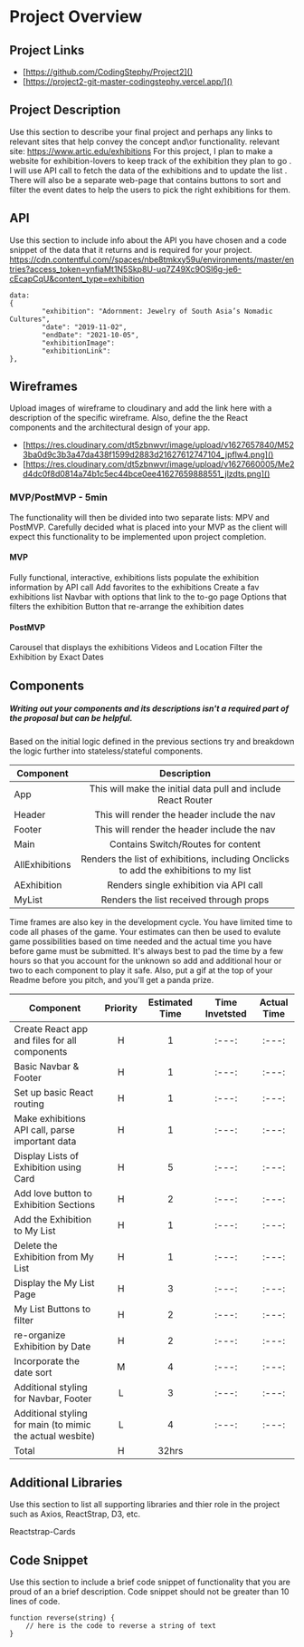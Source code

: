 # Project Overview

## Project Links

- [https://github.com/CodingStephy/Project2]()
- [https://project2-git-master-codingstephy.vercel.app/]()

## Project Description

Use this section to describe your final project and perhaps any links to relevant sites that help convey the concept and\or functionality.
relevant site: https://www.artic.edu/exhibitions
For this project, I plan to make a website for exhibition-lovers to keep track of the exhibition they plan to go . I will use API call to fetch the data of the exhibitions and to update the list . There will also be a separate web-page that contains buttons to sort and filter the event dates to help the users to pick the right exhibitions for them. 



## API

Use this section to include info about the API you have chosen and a code snippet of the data that it returns and is required for your project. 
https://cdn.contentful.com//spaces/nbe8tmkxy59u/environments/master/entries?access_token=ynfiaMt1N5Skp8U-uq7Z49Xc9OSl6g-je6-cEcapCqU&content_type=exhibition

```
data: 
{
        "exhibition": "Adornment: Jewelry of South Asia’s Nomadic Cultures",
        "date": "2019-11-02",
        "endDate": "2021-10-05",
        "exhibitionImage": 
        "exhibitionLink":
},   

```


## Wireframes

Upload images of wireframe to cloudinary and add the link here with a description of the specific wireframe. Also, define the the React components and the architectural design of your app.

- [https://res.cloudinary.com/dt5zbnwvr/image/upload/v1627657840/M523ba0d9c3b3a47da438f1599d2883d21627612747104_jpflw4.png]()
- [https://res.cloudinary.com/dt5zbnwvr/image/upload/v1627660005/Me2d4dc0f8d0814a74b1c5ec44bce0ee41627659888551_jlzdts.png]()


### MVP/PostMVP - 5min

The functionality will then be divided into two separate lists: MPV and PostMVP.  Carefully decided what is placed into your MVP as the client will expect this functionality to be implemented upon project completion.  

#### MVP 
Fully functional, interactive, exhibitions lists
populate the exhibition information by API call
Add favorites to the exhibitions 
Create a fav exhibitions list 
Navbar with options that link to the to-go page 
Options that filters the exhibition 
Button that re-arrange the exhibition dates
#### PostMVP 

Carousel that displays the exhibitions
Videos and Location 
Filter the Exhibition by Exact Dates 

## Components
##### Writing out your components and its descriptions isn't a required part of the proposal but can be helpful.

Based on the initial logic defined in the previous sections try and breakdown the logic further into stateless/stateful components. 

| Component | Description | 
| --- | :---: |  
| App | This will make the initial data pull and include React Router| 
| Header | This will render the header include the nav | 
| Footer | This will render the header include the nav | 
| Main | Contains Switch/Routes for content| 
| AllExhibitions | Renders the list of exhibitions, including Onclicks to add the exhibitions to my list | 
| AExhibition | Renders single exhibition via API call | 
| MyList  | Renders the list received through props| 


Time frames are also key in the development cycle.  You have limited time to code all phases of the game.  Your estimates can then be used to evalute game possibilities based on time needed and the actual time you have before game must be submitted. It's always best to pad the time by a few hours so that you account for the unknown so add and additional hour or two to each component to play it safe. Also, put a gif at the top of your Readme before you pitch, and you'll get a panda prize.

| Component | Priority | Estimated Time | Time Invetsted | Actual Time |
| --- | :---: |  :---: | :---: | :---: |
| Create React app and files for all components | H |  1 | :---: | :---: |
| Basic Navbar & Footer | H | 1 | :---: | :---: |
| Set up basic React routing| H |  1 | :---: | :---: |
| Make exhibitions API call, parse important data| H | 1 | :---: | :---: |
| Display Lists of Exhibition using Card | H | 5 | :---: | :---: |
| Add love button to Exhibition Sections | H | 2 | :---: | :---: |
| Add the Exhibition to My List | H | 1 | :---: | :---: |
| Delete the Exhibition from My List | H | 1 | :---: | :---: |
| Display the My List Page  | H |  3 | :---: | :---: |
| My List Buttons to filter  | H |  2 | :---: | :---: |
| re-organize Exhibition by Date | H |  2 | :---: | :---: |
| Incorporate the date sort | M |  4 | :---: | :---: |
| Additional styling for Navbar, Footer | L |  3 | :---: | :---: |
| Additional styling for main (to mimic the actual wesbite) | L | 4 | :---: | :---: |
| Total | H | 32hrs|  |  |

## Additional Libraries
 Use this section to list all supporting libraries and thier role in the project such as Axios, ReactStrap, D3, etc. 

Reactstrap-Cards

## Code Snippet

Use this section to include a brief code snippet of functionality that you are proud of an a brief description.  Code snippet should not be greater than 10 lines of code. 

```
function reverse(string) {
	// here is the code to reverse a string of text
}
```